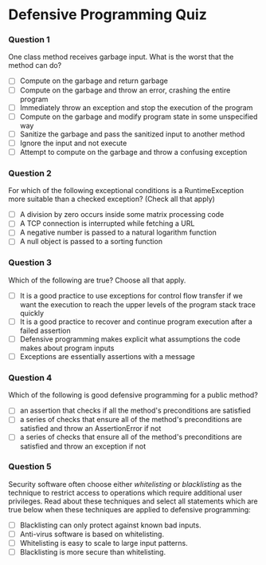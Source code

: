 # Defensive Programming Quiz

### Question 1

One class method receives garbage input. What is the worst that the method can do?

- [ ] Compute on the garbage and return garbage
- [ ] Compute on the garbage and throw an error, crashing the entire program
- [ ] Immediately throw an exception and stop the execution of the program
- [ ] Compute on the garbage and modify program state in some unspecified way
- [ ] Sanitize the garbage and pass the sanitized input to another method
- [ ] Ignore the input and not execute
- [ ] Attempt to compute on the garbage and throw a confusing exception

### Question 2

For which of the following exceptional conditions is a RuntimeException more suitable than a checked exception? (Check all that apply)

- [ ] A division by zero occurs inside some matrix processing code
- [ ] A TCP connection is interrupted while fetching a URL
- [ ] A negative number is passed to a natural logarithm function
- [ ] A null object is passed to a sorting function

### Question 3

Which of the following are true? Choose all that apply.

- [ ] It is a good practice to use exceptions for control flow transfer if we want the execution to reach the upper levels of the program stack trace quickly
- [ ] It is a good practice to recover and continue program execution after a failed assertion
- [ ] Defensive programming makes explicit what assumptions the code makes about program inputs
- [ ] Exceptions are essentially assertions with a message

### Question 4

Which of the following is good defensive programming for a public method?

- [ ] an assertion that checks if all the method's preconditions are satisfied
- [ ] a series of checks that ensure all of the method's preconditions are satisfied and throw an AssertionError if not
- [ ] a series of checks that ensure all of the method's preconditions are satisfied and throw an exception if not

### Question 5

Security software often choose either _whitelisting_ or _blacklisting_ as the technique to restrict access to operations which require additional user privileges. Read about these techniques and select all statements which are true below when these techniques are applied to defensive programming:

- [ ] Blacklisting can only protect against known bad inputs.
- [ ] Anti-virus software is based on whitelisting.
- [ ] Whitelisting is easy to scale to large input patterns.
- [ ] Blacklisting is more secure than whitelisting.
